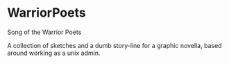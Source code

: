 WarriorPoets
============

Song of the Warrior Poets

A collection of sketches and a dumb story-line for a graphic novella, based around working as a unix admin. 
